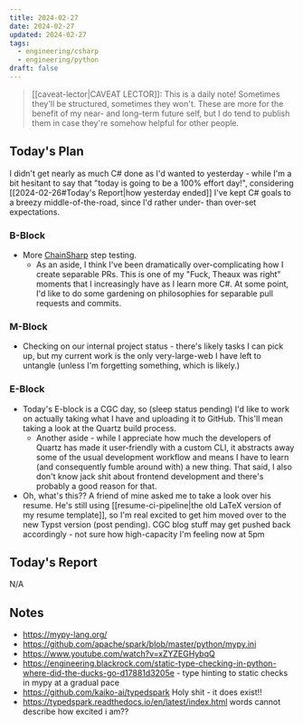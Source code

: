 ```yaml
---
title: 2024-02-27
date: 2024-02-27
updated: 2024-02-27
tags:
  - engineering/csharp
  - engineering/python
draft: false
---
```


> [[caveat-lector|CAVEAT LECTOR]]: This is a daily note! Sometimes they'll be structured, sometimes they won't. These are more for the benefit of my near- and long-term future self, but I do tend to publish them in case they're somehow helpful for other people.

## Today's Plan

I didn't get nearly as much C# done as I'd wanted to yesterday - while I'm a bit hesitant to say that "today is going to be a 100% effort day!", considering [[2024-02-26#Today's Report|how yesterday ended]] I've kept C# goals to a breezy middle-of-the-road, since I'd rather under- than over-set expectations.

### B-Block

-  More [ChainSharp](https://www.nuget.org/packages/Theauxm.ChainSharp#readme-body-tab) step testing.
	- As an aside, I think I've been dramatically over-complicating how I create separable PRs. This is one of my "Fuck, Theaux was right" moments that I increasingly have as I learn more C#. At some point, I'd like to do some gardening on philosophies for separable pull requests and commits.
### M-Block

- Checking on our internal project status - there's likely tasks I can pick up, but my current work is the only very-large-web I have left to untangle (unless I'm forgetting something, which is likely.)

### E-Block

- Today's E-block is a CGC day, so (sleep status pending) I'd like to work on actually taking what I have and uploading it to GitHub. This'll mean taking a look at the Quartz build process.
	- Another aside - while I appreciate how much the developers of Quartz has made it user-friendly with a custom CLI, it abstracts away some of the usual development workflow and means I have to learn (and consequently fumble around with) a new thing. That said, I also don't know jack shit about frontend development and there's probably a good reason for that.
- Oh, what's this?? A friend of mine asked me to take a look over his resume. He's still using [[resume-ci-pipeline|the old LaTeX version of my resume template]], so I'm real excited to get him moved over to the new Typst version (post pending). CGC blog stuff may get pushed back accordingly - not sure how high-capacity I'm feeling now at 5pm

## Today's Report

N/A

## Notes

- https://mypy-lang.org/
- https://github.com/apache/spark/blob/master/python/mypy.ini
- https://www.youtube.com/watch?v=xZYZEGHybqQ
- https://engineering.blackrock.com/static-type-checking-in-python-where-did-the-ducks-go-d17881d3205e - type hinting to static checks in mypy at a gradual pace
- https://github.com/kaiko-ai/typedspark Holy shit - it does exist!!
- https://typedspark.readthedocs.io/en/latest/index.html words cannot describe how excited i am??